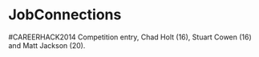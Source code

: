 JobConnections
==============

#CAREERHACK2014 Competition entry, Chad Holt (16), Stuart Cowen (16) and Matt Jackson (20).

